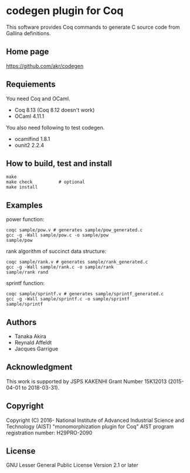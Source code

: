 # codegen plugin for Coq

This software provides Coq commands to generate C source code
from Gallina definitions.

## Home page

https://github.com/akr/codegen

## Requiements

You need Coq and OCaml.

- Coq 8.13 (Coq 8.12 doesn't work)
- OCaml 4.11.1

You also need following to test codegen.

- ocamlfind 1.8.1
- ounit2 2.2.4

## How to build, test and install

    make
    make check          # optional
    make install

## Examples

power function:

    coqc sample/pow.v # generates sample/pow_generated.c
    gcc -g -Wall sample/pow.c -o sample/pow
    sample/pow

rank algorithm of succinct data structure:

    coqc sample/rank.v # generates sample/rank_generated.c
    gcc -g -Wall sample/rank.c -o sample/rank
    sample/rank rand

sprintf function:

    coqc sample/sprintf.v # generates sample/sprintf_generated.c
    gcc -g -Wall sample/sprintf.c -o sample/sprintf
    sample/sprintf

## Authors

- Tanaka Akira
- Reynald Affeldt
- Jacques Garrigue

## Acknowledgment

This work is supported by JSPS KAKENHI Grant Number 15K12013 (2015-04-01 to 2018-03-31).

## Copyright

Copyright (C) 2016- National Institute of Advanced Industrial Science and Technology (AIST)
"monomorphization plugin for Coq"
AIST program registration number: H29PRO-2090

## License

GNU Lesser General Public License Version 2.1 or later
